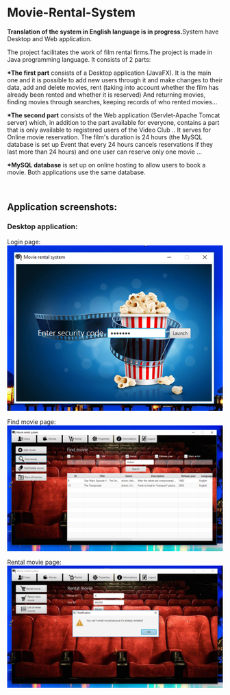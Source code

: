 # Movie-Rental-System
<b>Translation of the system in English language is in progress.</b>System have Desktop and Web application.

The project facilitates the work of film rental firms.The project is made in Java programming language. It consists of 2 parts:

<b>*The first part</b> consists of a Desktop application (JavaFX). It is the main one and it is possible to add new users through it and make changes to their data, add and delete movies, rent (taking into account whether the film has already been rented and whether it is reserved) And returning movies, finding movies through searches, keeping records of who rented movies...

<b>*The second part</b> consists of the Web application (Servlet-Apache Tomcat server) which, in addition to the part available for everyone, contains a part that is only available to registered users of the Video Club .. It serves for Online movie reservation. The film's duration is 24 hours (the MySQL database is set up Event that every 24 hours cancels reservations if they last more than 24 hours) and one user can reserve only one movie ...

<b>*MySQL database</b> is set up on online hosting to allow users to book a movie. Both applications use the same database.

<br><h2>Application screenshots:</h2>

<h3>Desktop application:</h3>

Login page:<br>
<img src="https://raw.githubusercontent.com/kovacevic-marko/Movie-Rental-System/master/Screenshots/DesktopLogin.png" />


Find movie page:<br>
<img src="https://raw.githubusercontent.com/kovacevic-marko/Movie-Rental-System/master/Screenshots/Desktop1.png" />

Rental movie page:<br>
<img src="https://raw.githubusercontent.com/kovacevic-marko/Movie-Rental-System/master/Screenshots/Desktop2.png" />
